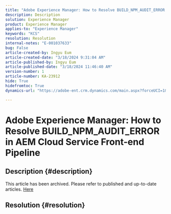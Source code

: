 ```yaml
---
title: "Adobe Experience Manager: How to Resolve BUILD_NPM_AUDIT_ERROR in AEM Cloud Service Front-end Pipeline"
description: Description
solution: Experience Manager
product: Experience Manager
applies-to: "Experience Manager"
keywords: "KCS"
resolution: Resolution
internal-notes: "E-001037633"
bug: False
article-created-by: Ingyu Eum
article-created-date: "3/18/2024 9:31:04 AM"
article-published-by: Ingyu Eum
article-published-date: "3/18/2024 11:46:40 AM"
version-number: 1
article-number: KA-23912
hide: True
hidefromtoc: True
dynamics-url: "https://adobe-ent.crm.dynamics.com/main.aspx?forceUCI=1&pagetype=entityrecord&etn=knowledgearticle&id=ed0d093c-0ae5-ee11-904d-6045bd006704"

---
```

# Adobe Experience Manager: How to Resolve BUILD_NPM_AUDIT_ERROR in AEM Cloud Service Front-end Pipeline

## Description {#description}

This article has been archived. Please refer to published and up-to-date articles. [Here](https://experienceleague.adobe.com/search.html#sort=relevancy)

## Resolution {#resolution}

